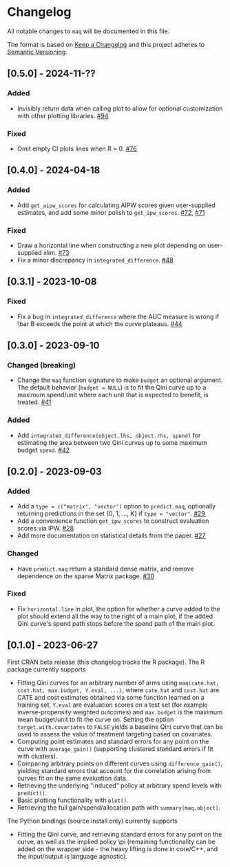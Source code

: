 # Changelog
All notable changes to `maq` will be documented in this file.

The format is based on [Keep a Changelog](https://keepachangelog.com/en/1.0.0/)
and this project adheres to [Semantic Versioning](https://semver.org/spec/v2.0.0.html).

## [0.5.0] - 2024-11-??

### Added
- Invisibly return data when calling plot to allow for optional customization with other plotting libraries. [#94](https://github.com/grf-labs/maq/pull/94)

### Fixed
- Omit empty CI plots lines when R = 0. [#76](https://github.com/grf-labs/maq/pull/76)

## [0.4.0] - 2024-04-18

### Added
- Add `get_aipw_scores` for calculating AIPW scores given user-supplied estimates, and add some minor polish to `get_ipw_scores`. [#72](https://github.com/grf-labs/maq/pull/72), [#71](https://github.com/grf-labs/maq/pull/71)

### Fixed
- Draw a horizontal line when constructing a new plot depending on user-supplied xlim. [#73](https://github.com/grf-labs/maq/pull/73)
- Fix a minor discrepancy in `integrated_difference`. [#48](https://github.com/grf-labs/maq/pull/48)

## [0.3.1] - 2023-10-08

### Fixed
- Fix a bug in `integrated_difference` where the AUC measure is wrong if \bar B exceeds the point at which the curve plateaus. [#44](https://github.com/grf-labs/maq/pull/44)

## [0.3.0] - 2023-09-10

### Changed (breaking)
- Change the `maq` function signature to make `budget` an optional argument. The default behavior (`budget = NULL`) is to fit the Qini curve up to a maximum spend/unit where each unit that is expected to benefit, is treated. [#41](https://github.com/grf-labs/maq/pull/41)

### Added
- Add `integrated_difference(object.lhs, object.rhs, spend)` for estimating the area between two Qini curves up to some maximum budget `spend`. [#42](https://github.com/grf-labs/maq/pull/42)

## [0.2.0] - 2023-09-03

### Added
- Add a `type = c("matrix", "vector")` option to `predict.maq`, optionally returning predictions in the set {0, 1, ..., K} if `type = "vector"`. [#29](https://github.com/grf-labs/maq/pull/29)
- Add a convenience function `get_ipw_scores` to construct evaluation scores via IPW. [#28](https://github.com/grf-labs/maq/pull/28)
- Add more documentation on statistical details from the paper. [#27](https://github.com/grf-labs/maq/pull/27)

### Changed
- Have `predict.maq` return a standard dense matrix, and remove dependence on the sparse Matrix package. [#30](https://github.com/grf-labs/maq/pull/30)

### Fixed
- Fix `horizontal.line` in plot, the option for whether a curve added to the plot should extend all the way to the right of a main plot, if the added Qini curve's spend path stops before the spend path of the main plot.

## [0.1.0] - 2023-06-27
First CRAN beta release (this changelog tracks the R package). The R package currently supports

- Fitting Qini curves for an arbitrary number of arms using `maq(cate.hat, cost.hat, max.budget, Y.eval, ...)`, where `cate.hat` and `cost.hat` are CATE and cost estimates obtained via some function learned on a training set, `Y.eval` are evaluation scores on a test set (for example inverse-propensity weighted outcomes) and `max.budget` is the maximum mean budget/unit to fit the curve on. Setting the option `target.with.covariates` to `FALSE` yields a baseline Qini curve that can be used to assess the value of treatment targeting based on covariates.
- Computing point estimates and standard errors for any point on the curve with `average_gain()` (supporting clustered standard errors if fit with clusters).
- Comparing arbitrary points on different curves using `difference_gain()`, yielding standard errors that account for the correlation arising from curves fit on the same evaluation data.
- Retrieving the underlying "induced" policy at arbitrary spend levels with `predict()`.
- Basic plotting functionality with `plot()`.
- Retrieving the full gain/spend/allocation path with `summary(maq.object)`.

The Python bindings (source install only) currently supports

- Fitting the Qini curve, and retrieving standard errors for any point on the curve, as well as the implied policy \pi (remaining functionality can be added on the wrapper side - the heavy lifting is done in core/C++, and the input/output is language agnostic).
